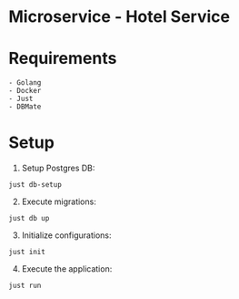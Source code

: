 # Microservice - Hotel Service

# Requirements
    - Golang
    - Docker
    - Just
    - DBMate

# Setup
1. Setup Postgres DB:
```
just db-setup
```

2. Execute migrations:
```
just db up
```

3. Initialize configurations:
```
just init
```

4. Execute the application:
```
just run
```